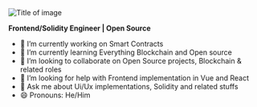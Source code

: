 <img src="https://i.ibb.co/NNQm31n/Screenshot-2022-08-25-at-15-15-06.png" alt="Title of image">

**Frontend/Solidity Engineer | Open Source**

- 🔭 I’m currently working on Smart Contracts
- 🌱 I’m currently learning Everything Blockchain and Open source
- 👯 I’m looking to collaborate on Open Source projects, Blockchain & related roles
- 🤔 I’m looking for help with Frontend implementation in Vue and React
- 💬 Ask me about Ui/Ux implementations, Solidity and related stuffs
- 😄 Pronouns: He/Him

